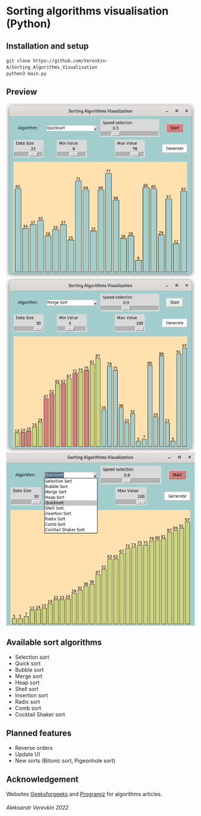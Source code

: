 # Sorting algorithms visualisation (Python)

## Installation and setup
`git clone https://github.com/Verevkin-A/Sorting_Algorithms_Visualisation`<br>
`python3 main.py`

## Preview
![Interface](https://github.com/Verevkin-A/Sorting_Algorithms_Visualisation/blob/main/images/interface.png)
![Action](https://github.com/Verevkin-A/Sorting_Algorithms_Visualisation/blob/main/images/action.png)
![Selection](https://github.com/Verevkin-A/Sorting_Algorithms_Visualisation/blob/main/images/selection.png)

## Available sort algorithms
- Selection sort
- Quick sort
- Bubble sort
- Merge sort
- Heap sort
- Shell sort
- Insertion sort
- Radix sort
- Comb sort
- Cocktail Shaker sort

## Planned features
- Reverse orders
- Update UI
- New sorts (Bitonic sort, Pigeonhole sort)

## Acknowledgement
Websites [Geeksforgeeks](https://www.geeksforgeeks.org/) and 
[Programiz](https://www.programiz.com/) for algorithms articles.

###### *Aleksandr Verevkin 2022*
